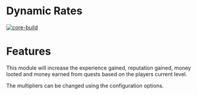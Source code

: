 # Dynamic Rates
[![core-build](https://github.com/tkn963/mod-dynamicrates/workflows/core-build/badge.svg?branch=master&event=push)](https://github.com/tkn963/mod-dynamicrates/actions?query=workflow%3Acore-build+branch%3Amaster+event%3Apush)

# Features
This module will increase the experience gained, reputation gained, money looted and money earned from quests based on the players current level.

The multipliers can be changed using the configuration options.
